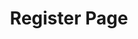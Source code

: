 ---
title: "Register Page"
description : "A responsive register page made with HTML & CSS"
link : "https://spiropoulos94.github.io/nm-assignment/"
status : "finished"
---